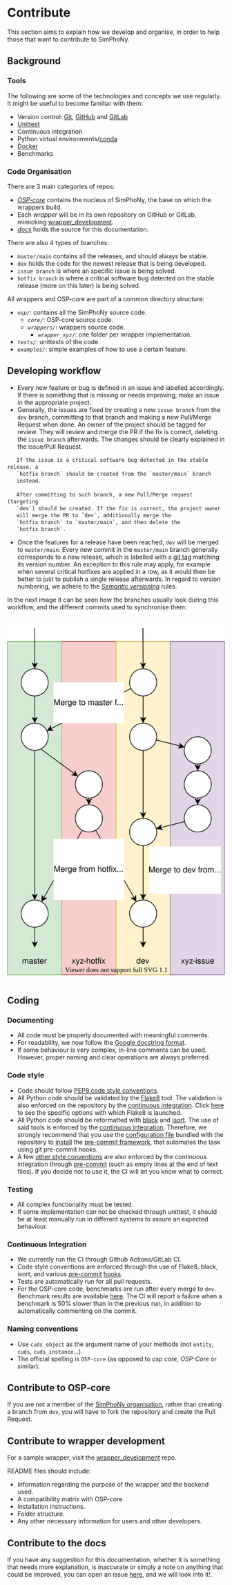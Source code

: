 # Contribute

This section aims to explain how we develop and organise,
in order to help those that want to contribute to SimPhoNy.

## Background

### Tools

The following are some of the technologies and concepts we use regularly.
It might be useful to become familiar with them:

- Version control: [Git](https://git-scm.com/),
  [GitHub](https://github.com/about) and
  [GitLab](https://about.gitlab.com/)
- [Unittest](https://docs.python.org/3/library/unittest.html)
- Continuous integration
- Python virtual environments/[conda](https://docs.conda.io)
- [Docker](https://www.docker.com/resources/what-container/)
- Benchmarks

### Code Organisation

There are 3 main categories of repos:

- [_OSP-core_](https://github.com/simphony/osp-core) contains the nucleus of
  SimPhoNy, the base on which the wrappers build.
- Each _wrapper_ will be in its own repository on GitHub or GitLab,
  mimicking
  [wrapper_development](https://github.com/simphony/wrapper-development).
- [_docs_](https://github.com/simphony/docs)
  holds the source for this documentation.

There are also 4 types of branches:

- `master/main` contains all the releases, and should always be stable.
- `dev` holds the code for the newest release that is being developed.
- `issue branch` is where an specific issue is being solved.
- `hotfix branch` is where a critical software bug detected on the stable
  release (more on this later) is being solved.

All wrappers and OSP-core are part of a common directory structure:

- _`osp/`_: contains all the SimPhoNy source code.
  - _`core/`_: OSP-core source code.
  - _`wrappers/`_: wrappers source code.
    - _`wrapper_xyz/`_: one folder per wrapper implementation.
- _`tests/`_: unittests of the code.
- _`examples/`_: simple examples of how to use a certain feature.

## Developing workflow

- Every new feature or bug is defined in an issue and labelled accordingly.
  If there is something that is missing or needs improving,
  make an issue in the appropriate project.
- Generally, the issues are fixed by creating a new `issue branch` from the
  `dev` branch, committing to that branch and making a new Pull/Merge
  Request when done. An owner of the project should be tagged for review.
  They will review and merge the PR if the fix is correct, deleting the
  `issue branch` afterwards. The changes should be clearly explained in the
  issue/Pull Request.

```{warning}
   If the issue is a critical software bug detected in the stable release, a
   `hotfix branch` should be created from the `master/main` branch
   instead.

   After committing to such branch, a new Pull/Merge request (targeting
   `dev`) should be created. If the fix is correct, the project owner
   will merge the PR to `dev`, additionally merge the
   `hotfix branch` to `master/main`, and then delete the
   `hotfix branch`.
```

- Once the features for a release have been reached, `dev` will be merged to
  `master/main`. Every new commit in the `master/main` branch generally
  corresponds to a new release, which is labelled with a
  [git tag](https://git-scm.com/book/en/v2/Git-Basics-Tagging) matching its
  version number. An exception to this rule may apply, for example when
  several critical hotfixes are applied in a row, as it would then be
  better to just to publish a single release afterwards. In regard to
  version numbering, we adhere to the
  [_Semantic versioning_](https://semver.org/) rules.

In the next image it can be seen how the branches usually look during this
workflow, and the different commits used to synchronise them:

<figure style="display: table; text-align:center; margin-left: auto; margin-right:auto">

![](./_static/img/branch_workflow.svg "Branches and commits")

</figure>

## Coding

### Documenting

- All code must be properly documented with meaningful comments.
- For readability, we now follow the
  [Google docstring format](https://google.github.io/styleguide/pyguide.html#s3.8-comments-and-docstrings).
- If some behaviour is very complex, in-line comments can be used.
  However, proper naming and clear operations are always preferred.

### Code style

- Code should follow
  [PEP8 code style conventions](https://peps.python.org/pep-0008/).
- All Python code should be validated by the
  [Flake8](https://github.com/pycqa/flake8) tool. The validation is also
  enforced on the repository by the
  [continuous integration](contribute.md#continuous-integration). Click
  [here](https://github.com/simphony/osp-core/blob/master/.github/workflows/ci.yml#L12)
  to see the specific options with which Flake8 is launched.
- All Python code should be reformatted with
  [black](https://github.com/psf/black) and
  [isort](https://github.com/PyCQA/isort). The use of said tools is
  enforced by the
  [continuous integration](contribute.md#continuous-integration). Therefore,
  we strongly recommend that you use the
  [configuration file](https://github.com/simphony/osp-core/blob/master/.pre-commit-config.yaml)
  bundled with the repository to
  [install](https://pre-commit.com/#installation) the
  [pre-commit framework](https://pre-commit.com/), that automates the task
  using git pre-commit hooks.
- A few
  [other style conventions](https://github.com/simphony/osp-core/blob/master/.pre-commit-config.yaml)
  are also enforced by the continuous integration through
  [pre-commit](https://pre-commit.com/) (such as empty lines at the end of
  text files). If you decide not to use it, the CI will let you know what
  to correct.

### Testing

- All complex functionality must be tested.
- If some implementation can not be checked through unittest, it should be
  at least manually run in different systems to assure an expected behaviour.

### Continuous Integration

- We currently run the CI through Github Actions/GitLab CI.
- Code style conventions are enforced through the use of Flake8, black, isort,
  and various
  [pre-commit](https://pre-commit.com/)
  [hooks](https://github.com/simphony/osp-core/blob/master/.pre-commit-config.yaml).
- Tests are automatically run for all pull requests.
- For the OSP-core code, benchmarks are run after every merge to `dev`.
  Benchmark results are available
  [here](https://simphony.github.io/osp-core/dev/bench/index.html). The CI
  will report a failure when a benchmark is 50% slower than in the previous
  run, in addition to automatically commenting on the commit.

### Naming conventions

- Use `cuds_object` as the argument name of your methods (not `entity`,
  `cuds`, `cuds_instance`...).
- The official spelling is `OSP-core` (as opposed to _osp core_, _OSP-Core_
  or similar).

## Contribute to OSP-core

If you are not a member of the
[SimPhoNy organisation](https://github.com/simphony), rather than creating
a branch from `dev`, you will have to fork the repository and create the
Pull Request.

## Contribute to wrapper development

For a sample wrapper, visit the
[wrapper_development](https://github.com/simphony/wrapper-development) repo.

README files should include:

- Information regarding the purpose of the wrapper and the backend used.
- A compatibility matrix with OSP-core.
- Installation instructions.
- Folder structure.
- Any other necessary information for users and other developers.

## Contribute to the docs

If you have any suggestion for this documentation, whether it is something
that needs more explanation, is inaccurate or simply a note on anything
that could be improved, you can open an issue
[here](https://github.com/simphony/docs/issues), and we will look into it!.
